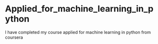 # Applied_for_machine_learning_in_python
I have completed my course applied for machine learning in python from coursera
